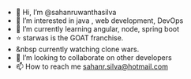 - 👋 Hi, I’m @sahanruwanthasilva
- 👀 I’m interested in java , web development, DevOps
- 🌱 I’m currently learning angular, node, spring boot
- ⭐ starwas is the GOAT franchise.
- &nbsp  currently watching clone wars.
- 💞️ I’m looking to collaborate on other developers
- 📫 How to reach me sahanr.silva@hotmail.com
